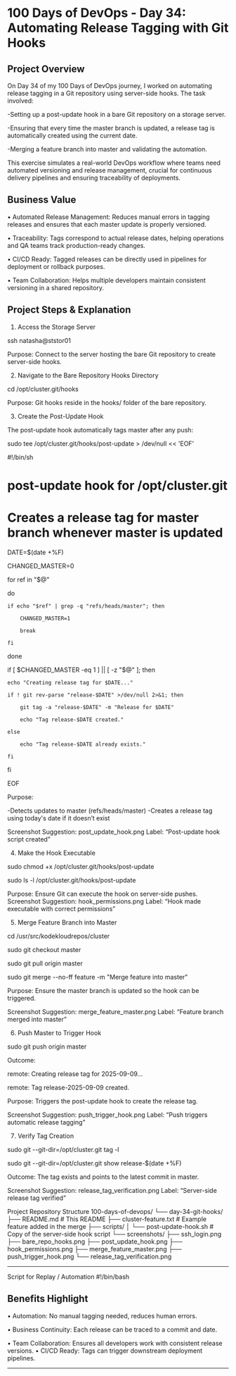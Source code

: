 # 100 Days of DevOps - Day 34: Automating Release Tagging with Git Hooks

## Project Overview
On Day 34 of my 100 Days of DevOps journey, I worked on automating release tagging in a Git repository using server-side hooks. The task involved:

-Setting up a post-update hook in a bare Git repository on a storage server.

-Ensuring that every time the master branch is updated, a release tag is automatically created using the current date.

-Merging a feature branch into master and validating the automation.

This exercise simulates a real-world DevOps workflow where teams need automated versioning and release management, crucial for continuous delivery pipelines and ensuring traceability of deployments.

## Business Value
•	Automated Release Management: Reduces manual errors in tagging releases and ensures that each master update is properly versioned.

•	Traceability: Tags correspond to actual release dates, helping operations and QA teams track production-ready changes.

•	CI/CD Ready: Tagged releases can be directly used in pipelines for deployment or rollback purposes.

•	Team Collaboration: Helps multiple developers maintain consistent versioning in a shared repository.

## Project Steps & Explanation
1. Access the Storage Server

ssh natasha@ststor01

Purpose: Connect to the server hosting the bare Git repository to create server-side hooks.

2. Navigate to the Bare Repository Hooks Directory

cd /opt/cluster.git/hooks

Purpose: Git hooks reside in the hooks/ folder of the bare repository.

3. Create the Post-Update Hook

The post-update hook automatically tags master after any push:

sudo tee /opt/cluster.git/hooks/post-update > /dev/null << 'EOF'

#!/bin/sh

# post-update hook for /opt/cluster.git

# Creates a release tag for master branch whenever master is updated

DATE=$(date +%F)

CHANGED_MASTER=0

for ref in "$@"

do

    if echo "$ref" | grep -q "refs/heads/master"; then
    
        CHANGED_MASTER=1
        
        break
    
    fi

done

if [ $CHANGED_MASTER -eq 1 ] || [ -z "$@" ]; then

    echo "Creating release tag for $DATE..."
    
    if ! git rev-parse "release-$DATE" >/dev/null 2>&1; then
    
        git tag -a "release-$DATE" -m "Release for $DATE"
        
        echo "Tag release-$DATE created."
    
    else
    
        echo "Tag release-$DATE already exists."
    
    fi

fi

EOF

Purpose:

-Detects updates to master (refs/heads/master)
-Creates a release tag using today's date if it doesn’t exist

Screenshot Suggestion: post_update_hook.png
Label: “Post-update hook script created”

4. Make the Hook Executable

sudo chmod +x /opt/cluster.git/hooks/post-update

sudo ls -l /opt/cluster.git/hooks/post-update

Purpose: Ensure Git can execute the hook on server-side pushes.
Screenshot Suggestion: hook_permissions.png
Label: “Hook made executable with correct permissions”

5. Merge Feature Branch into Master

cd /usr/src/kodekloudrepos/cluster

sudo git checkout master

sudo git pull origin master

sudo git merge --no-ff feature -m "Merge feature into master"

Purpose: Ensure the master branch is updated so the hook can be triggered.

Screenshot Suggestion: merge_feature_master.png
Label: “Feature branch merged into master”

6. Push Master to Trigger Hook

sudo git push origin master

Outcome:

remote: Creating release tag for 2025-09-09...

remote: Tag release-2025-09-09 created.

Purpose: Triggers the post-update hook to create the release tag.

Screenshot Suggestion: push_trigger_hook.png
Label: “Push triggers automatic release tagging”

7. Verify Tag Creation

sudo git --git-dir=/opt/cluster.git tag -l

sudo git --git-dir=/opt/cluster.git show release-$(date +%F)

Outcome: The tag exists and points to the latest commit in master.

Screenshot Suggestion: release_tag_verification.png
Label: “Server-side release tag verified”

Project Repository Structure
100-days-of-devops/
└── day-34-git-hooks/
    ├── README.md                  # This README
    ├── cluster-feature.txt        # Example feature added in the merge
    ├── scripts/
    │   └── post-update-hook.sh   # Copy of the server-side hook script
    └── screenshots/
        ├── ssh_login.png
        ├── bare_repo_hooks.png
        ├── post_update_hook.png
        ├── hook_permissions.png
        ├── merge_feature_master.png
        ├── push_trigger_hook.png
        └── release_tag_verification.png
________________________________________
Script for Replay / Automation
#!/bin/bash
## Benefits Highlight

•	Automation: No manual tagging needed, reduces human errors.

•	Business Continuity: Each release can be traced to a commit and date.

•	Team Collaboration: Ensures all developers work with consistent release versions.
•	CI/CD Ready: Tags can trigger downstream deployment pipelines.
________________________________________
